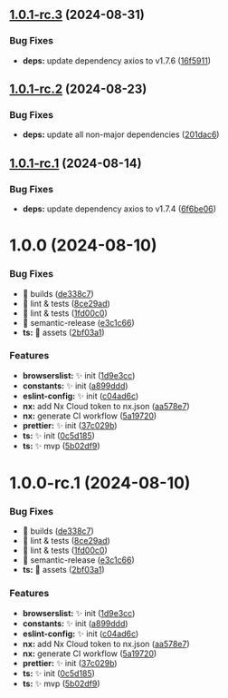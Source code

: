 ## [1.0.1-rc.3](https://github.com/akhenda/nx-starter/compare/ts-v1.0.1-rc.2...ts-v1.0.1-rc.3) (2024-08-31)

### Bug Fixes

- **deps:** update dependency axios to v1.7.6 ([16f5911](https://github.com/akhenda/nx-starter/commit/16f591183940d6c9f6448dfc0a9002fc0efc15d3))

## [1.0.1-rc.2](https://github.com/akhenda/nx-starter/compare/ts-v1.0.1-rc.1...ts-v1.0.1-rc.2) (2024-08-23)

### Bug Fixes

- **deps:** update all non-major dependencies ([201dac6](https://github.com/akhenda/nx-starter/commit/201dac62e6d2b9cd90e160ff9fd85381b952adc9))

## [1.0.1-rc.1](https://github.com/akhenda/nx-starter/compare/ts-v1.0.0...ts-v1.0.1-rc.1) (2024-08-14)

### Bug Fixes

- **deps:** update dependency axios to v1.7.4 ([6f6be06](https://github.com/akhenda/nx-starter/commit/6f6be069fcb96d85c83e2ade78e801d8150ad688))

# 1.0.0 (2024-08-10)

### Bug Fixes

- :bug: builds ([de338c7](https://github.com/akhenda/nx-starter/commit/de338c72118da83e896088f741b91353533d4a07))
- :bug: lint & tests ([8ce29ad](https://github.com/akhenda/nx-starter/commit/8ce29ad9144a637f99ba180777c4aa019681886a))
- :bug: lint & tests ([1fd00c0](https://github.com/akhenda/nx-starter/commit/1fd00c0b2d1dd80a768e77df238a7f3e9d34b781))
- :bug: semantic-release ([e3c1c66](https://github.com/akhenda/nx-starter/commit/e3c1c662e8ad2715be5a2ff81d7902a8b6dc621b))
- **ts:** :bug: assets ([2bf03a1](https://github.com/akhenda/nx-starter/commit/2bf03a1dff1f95fa6eae60bdba5292389ebaf2d2))

### Features

- **browserslist:** :sparkles: init ([1d9e3cc](https://github.com/akhenda/nx-starter/commit/1d9e3cca41fd55a93fa52483a17ffe66918a3094))
- **constants:** :sparkles: init ([a899ddd](https://github.com/akhenda/nx-starter/commit/a899ddd7bbdb4d3569372e5f6bfb562920c81a75))
- **eslint-config:** :sparkles: init ([c04ad6c](https://github.com/akhenda/nx-starter/commit/c04ad6c57bd1a59aa5921426cd2bb2ac70c6f714))
- **nx:** add Nx Cloud token to nx.json ([aa578e7](https://github.com/akhenda/nx-starter/commit/aa578e7e7f352d980da6540e0f12c8e069968a35))
- **nx:** generate CI workflow ([5a19720](https://github.com/akhenda/nx-starter/commit/5a19720a995b1e45087192d38df64b35cb5e6e80))
- **prettier:** :sparkles: init ([37c029b](https://github.com/akhenda/nx-starter/commit/37c029bea994a02436b39ab32cc42c5a44d419c5))
- **ts:** :sparkles: init ([0c5d185](https://github.com/akhenda/nx-starter/commit/0c5d1852c5738c815ae318abe4d2cfc4b788a174))
- **ts:** :sparkles: mvp ([5b02df9](https://github.com/akhenda/nx-starter/commit/5b02df999b9b075eead8b22dde0e660e4ec86d68))

# 1.0.0-rc.1 (2024-08-10)

### Bug Fixes

- :bug: builds ([de338c7](https://github.com/akhenda/nx-starter/commit/de338c72118da83e896088f741b91353533d4a07))
- :bug: lint & tests ([8ce29ad](https://github.com/akhenda/nx-starter/commit/8ce29ad9144a637f99ba180777c4aa019681886a))
- :bug: lint & tests ([1fd00c0](https://github.com/akhenda/nx-starter/commit/1fd00c0b2d1dd80a768e77df238a7f3e9d34b781))
- :bug: semantic-release ([e3c1c66](https://github.com/akhenda/nx-starter/commit/e3c1c662e8ad2715be5a2ff81d7902a8b6dc621b))
- **ts:** :bug: assets ([2bf03a1](https://github.com/akhenda/nx-starter/commit/2bf03a1dff1f95fa6eae60bdba5292389ebaf2d2))

### Features

- **browserslist:** :sparkles: init ([1d9e3cc](https://github.com/akhenda/nx-starter/commit/1d9e3cca41fd55a93fa52483a17ffe66918a3094))
- **constants:** :sparkles: init ([a899ddd](https://github.com/akhenda/nx-starter/commit/a899ddd7bbdb4d3569372e5f6bfb562920c81a75))
- **eslint-config:** :sparkles: init ([c04ad6c](https://github.com/akhenda/nx-starter/commit/c04ad6c57bd1a59aa5921426cd2bb2ac70c6f714))
- **nx:** add Nx Cloud token to nx.json ([aa578e7](https://github.com/akhenda/nx-starter/commit/aa578e7e7f352d980da6540e0f12c8e069968a35))
- **nx:** generate CI workflow ([5a19720](https://github.com/akhenda/nx-starter/commit/5a19720a995b1e45087192d38df64b35cb5e6e80))
- **prettier:** :sparkles: init ([37c029b](https://github.com/akhenda/nx-starter/commit/37c029bea994a02436b39ab32cc42c5a44d419c5))
- **ts:** :sparkles: init ([0c5d185](https://github.com/akhenda/nx-starter/commit/0c5d1852c5738c815ae318abe4d2cfc4b788a174))
- **ts:** :sparkles: mvp ([5b02df9](https://github.com/akhenda/nx-starter/commit/5b02df999b9b075eead8b22dde0e660e4ec86d68))
